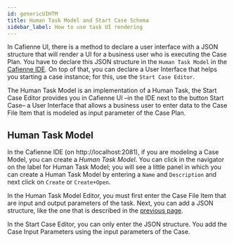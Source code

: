 ```yaml
---
id: genericUIHTM
title: Human Task Model and Start Case Schema
sidebar_label: How to use task UI rendering
---
```

In Cafienne UI, there is a method to declare a user interface with a JSON structure that will render a UI for a business user who is executing the Case Plan. You have to declare this JSON structure in the `Human Task Model` in the [Cafienne IDE](../cmmn/case-plan). On top of that, you can declare a User Interface that helps you starting a case instance; for this, use the `Start Case Editor`.

The Human Task Model is an implementation of a Human Task, the Start Case Editor provides you in Cafienne UI –in the IDE next to the button Start Case– a User Interface that allows a business user to enter data to the Case File Item that is modeled as input parameter of the Case Plan.

## Human Task Model
In the Cafienne IDE (on http://localhost:2081), if you are modeling a Case Model, you can create a *Human Task Model*. You can click in the navigator on the label for Human Task Model; you will see a little panel in which you can create a Human Task Model by entering a `Name` and `Description` and next click on `Create` or `Create+Open`.

In the Human Task Model Editor, you must first enter the Case File Item that are input and output parameters of the task. Next, you can add a JSON structure, like the one that is described in the [previous page](genericUI).

In the Start Case Editor, you can only enter the JSON structure. You add the Case Input Parameters using the input parameters of the Case.




